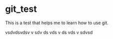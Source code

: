 # git_test
This is a test that helps me to learn how to use git.

vsdvdsvdsv
v
sdv
ds
vds
v
ds
vds
v
sdvsd


